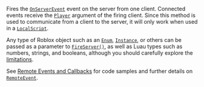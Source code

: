 Fires the [`OnServerEvent`](https://create.roblox.com/docs/reference/engine/classes/RemoteEvent#OnServerEvent) event on the
server from one client. Connected events receive the [`Player`](https://create.roblox.com/docs/reference/engine/classes/Player)
argument of the firing client. Since this method is used to communicate
from a client to the server, it will only work when used in a
[`LocalScript`](https://create.roblox.com/docs/reference/engine/classes/LocalScript).

Any type of Roblox object such as an [`Enum`](https://create.roblox.com/docs/reference/engine/datatypes/Enum), [`Instance`](https://create.roblox.com/docs/reference/engine/classes/Instance), or
others can be passed as a parameter to
[`FireServer()`](https://create.roblox.com/docs/reference/engine/classes/RemoteEvent#FireServer), as well as Luau types such
as numbers, strings, and booleans, although you should carefully explore
the
[limitations](https://create.roblox.com/docs/scripting/events/remote#argument-limitations).

See [Remote Events and Callbacks](https://create.roblox.com/docs/scripting/events/remote) for
code samples and further details on [`RemoteEvent`](https://create.roblox.com/docs/reference/engine/classes/RemoteEvent).